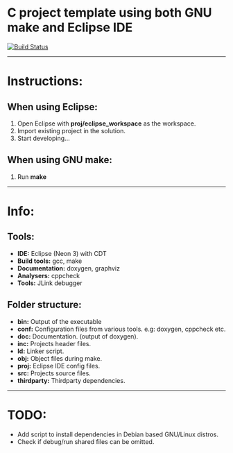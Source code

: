 # C project template using both GNU make and Eclipse IDE

[![Build Status](https://travis-ci.org/TediCreations/C-with-make.svg?branch=master)](https://travis-ci.org/TediCreations/C-with-make)

------

# Instructions:

## When using Eclipse:

1. Open Eclipse with **proj/eclipse_workspace** as the workspace.
2. Import existing project in the solution.
3. Start developing...

## When using GNU make:

1. Run **make**

------
# Info:

## Tools:

- **IDE:**              Eclipse (Neon 3) with CDT
- **Build tools:**      gcc, make
- **Documentation:**    doxygen, graphviz
- **Analysers:**        cppcheck
- **Tools:**            JLink debugger

## Folder structure:

- **bin:**              Output of the executable
- **conf:**             Configuration files from various tools. e.g: doxygen, cppcheck etc.
- **doc:**              Documentation. (output of doxygen).
- **inc:**              Projects header files.
- **ld:**               Linker script.
- **obj:**              Object files during make.
- **proj:**             Eclipse IDE config files.
- **src:**              Projects source files.
- **thirdparty:**       Thirdparty dependencies.

------

# TODO:

- Add script to install dependencies in Debian based GNU/Linux distros.
- Check if debug/run shared files can be omitted.